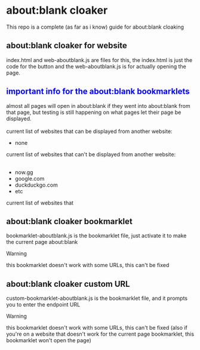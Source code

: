 # about:blank cloaker
This repo is a complete (as far as i know) guide for about:blank cloaking
## about:blank cloaker for website
index.html and web-aboutblank.js are files for this, the index.html is just the code for the button and the web-aboutblank.js is for actually opening the page.
<h2 style="color: blue;">important info for the about:blank bookmarklets</h2>
almost all pages will open in about:blank if they went into about:blank from that page, but testing is still happening on what pages let their page be displayed. <br>
<br>
  current list of websites that can be displayed from another website: <br>
<ul>
  <li>none <br></li>
</ul>
 current list of websites that can't be displayed from another website: <br>
 <br>
<ul>
  <li>now.gg <br></li>
  <li>google.com <br></li>
  <li>duckduckgo.com <br></li>
  <li>etc <br></li>
</ul>
  
current list of websites that 
## about:blank cloaker bookmarklet
bookmarklet-aboutblank.js is the bookmarklet file, just activate it to make the current page about:blank
> [!WARNING]
> this bookmarklet doesn't work with some URLs, this can't be fixed
## about:blank cloaker custom URL
custom-bookmarklet-aboutblank.js is the bookmarklet file, and it prompts you to enter the endpoint URL
> [!WARNING]
> this bookmarklet doesn't work with some URLs, this can't be fixed (also if you're on a website that doesn't work for the current page bookmarklet, this bookmarklet won't open the page)
